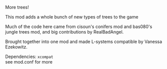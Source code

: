 More trees!

This mod adds a whole bunch of new types of trees to the game

Much of the code here came from cisoun's conifers mod and bas080's 
jungle trees mod, and big contributions by RealBadAngel.

Brought together into one mod and made L-systems compatible by Vanessa
Ezekowitz.

Dependencies: `xcompat`  
see mod.conf for more
